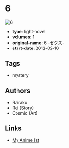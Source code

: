 # 6

![6](https://cdn.myanimelist.net/images/manga/2/167691.jpg)

-   **type**: light-novel
-   **volumes**: 1
-   **original-name**: 6 -ゼクス-
-   **start-date**: 2012-02-10

## Tags

-   mystery

## Authors

-   Rairaku
-   Rei (Story)
-   Cosmic (Art)

## Links

-   [My Anime list](https://myanimelist.net/manga/72185/6)
